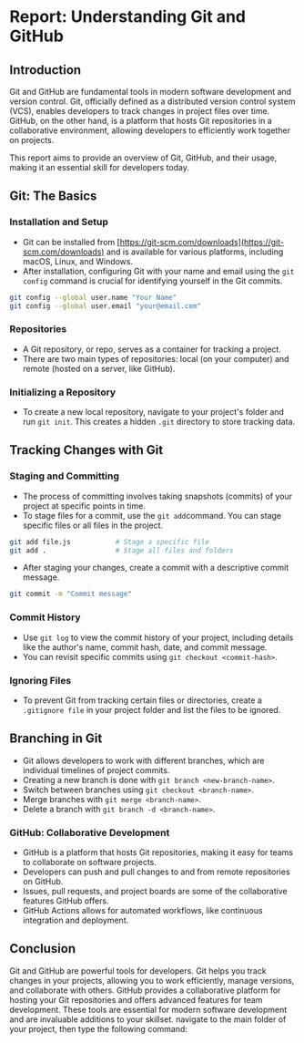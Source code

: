 # Report: Understanding Git and GitHub

## Introduction

Git and GitHub are fundamental tools in modern software development and version control. Git, officially defined as a distributed version control system (VCS), enables developers to track changes in project files over time. GitHub, on the other hand, is a platform that hosts Git repositories in a collaborative environment, allowing developers to efficiently work together on projects.

This report aims to provide an overview of Git, GitHub, and their usage, making it an essential skill for developers today.

## Git: The Basics

### Installation and Setup

- Git can be installed from [https://git-scm.com/downloads](https://git-scm.com/downloads) and is available for various platforms, including macOS, Linux, and Windows.
- After installation, configuring Git with your name and email using the `git config` command is crucial for identifying yourself in the Git commits.

```bash
git config --global user.name "Your Name"
git config --global user.email "your@email.com"
```
### Repositories
- A Git repository, or repo, serves as a container for tracking a project.
- There are two main types of repositories: local (on your computer) and remote (hosted on a server, like GitHub).
### Initializing a Repository
- To create a new local repository, navigate to your project's folder and run `git init`. This creates a hidden `.git` directory to store tracking data.
## Tracking Changes with Git
### Staging and Committing
- The process of committing involves taking snapshots (commits) of your project at specific points in time.
- To stage files for a commit, use the `git add`command. You can stage specific files or all files in the project.
```bash
git add file.js           # Stage a specific file
git add .                 # Stage all files and folders
```
- After staging your changes, create a commit with a descriptive commit message.
```bash
git commit -m "Commit message" 
```
### Commit History
- Use `git log` to view the commit history of your project, including details like the author's name, commit hash, date, and commit message.
- You can revisit specific commits using `git checkout <commit-hash>`.
### Ignoring Files
- To prevent Git from tracking certain files or directories, create a `.gitignore file` in your project folder and list the files to be ignored.
## Branching in Git
- Git allows developers to work with different branches, which are individual timelines of project commits.
- Creating a new branch is done with `git branch <new-branch-name>`.
- Switch between branches using `git checkout <branch-name>`.
- Merge branches with `git merge <branch-name>`.
- Delete a branch with `git branch -d <branch-name>`.
### GitHub: Collaborative Development
- GitHub is a platform that hosts Git repositories, making it easy for teams to collaborate on software projects.
- Developers can push and pull changes to and from remote repositories on GitHub.
- Issues, pull requests, and project boards are some of the collaborative features GitHub offers.
- GitHub Actions allows for automated workflows, like continuous integration and deployment.
## Conclusion
Git and GitHub are powerful tools for developers. Git helps you track changes in your projects, allowing you to work efficiently, manage versions, and collaborate with others. GitHub provides a collaborative platform for hosting your Git repositories and offers advanced features for team development. These tools are essential for modern software development and are invaluable additions to your skillset.
navigate to the main folder of your project, then type the following command:

